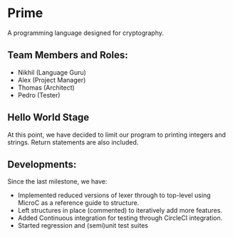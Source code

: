 # Prime
A programming language designed for cryptography. 

## Team Members and Roles:
- Nikhil (Language Guru)
- Alex (Project Manager)
- Thomas (Architect)
- Pedro (Tester)

## Hello World Stage
At this point, we have decided to limit our program to printing integers and strings. 
Return statements are also included.

## Developments:
Since the last milestone, we have: 
- Implemented reduced versions of lexer through to top-level using MicroC as a reference guide to structure.
- Left structures in place (commented) to iteratively add more features.
- Added Continuous integration for testing through CircleCI integration.
- Started regression and (semi)unit test suites
